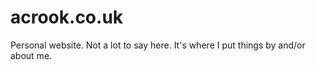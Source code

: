 # acrook.co.uk
Personal website. Not a lot to say here. It's where I put things by and/or about me.
